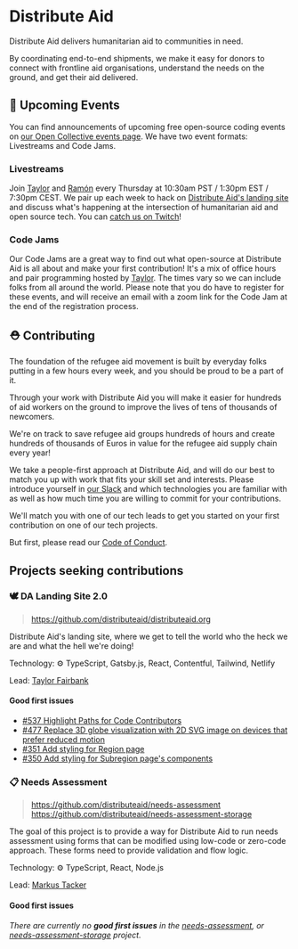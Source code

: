 # Distribute Aid

Distribute Aid delivers humanitarian aid to communities in need.

By coordinating end-to-end shipments, we make it easy for donors to connect with frontline aid organisations, understand the needs on the ground, and get their aid delivered.

## 📅 Upcoming Events

You can find announcements of upcoming free open-source coding events on [our Open Collective events page](https://opencollective.com/distribute-aid-usa/events). We have two event formats: Livestreams and Code Jams.

### Livestreams

Join [Taylor](https://twitter.com/borderless_dev) and [Ramón](https://twitter.com/hola_soy_milk) every Thursday at 10:30am PST / 1:30pm EST / 7:30pm CEST. We pair up each week to hack on [Distribute Aid's landing site](https://github.com/distributeaid/distributeaid.org) and discuss what's happening at the intersection of humanitarian aid and open source tech. You can [catch us on Twitch](https://www.twitch.tv/DistributeAid)!

### Code Jams

Our Code Jams are a great way to find out what open-source at Distribute Aid is all about and make your first contribution! It's a mix of office hours and pair programming hosted by [Taylor](https://twitter.com/borderless_dev). The times vary so we can include folks from all around the world. Please note that you do have to register for these events, and will receive an email with a zoom link for the Code Jam at the end of the registration process.

## ⛑️ Contributing

The foundation of the refugee aid movement is built by
everyday folks putting in a few hours every week, and you should be proud to be
a part of it.

Through your work with Distribute Aid you will make it easier for hundreds of
aid workers on the ground to improve the lives of tens of thousands of
newcomers.

We're on track to save
refugee aid groups hundreds of hours and create hundreds of thousands of Euros
in value for the refugee aid supply chain every year!

We take a people-first approach at Distribute Aid, and will do our best to match
you up with work that fits your skill set and interests. Please introduce
yourself in [our Slack](https://distributeaid.github.io/slack-invite-link/) and
which technologies you are familiar with as well as how much time you are
willing to commit for your contributions.

We'll match you with one of our tech leads to get you started on your first
contribution on one of our tech projects.

But first, please read our [Code of Conduct](https://github.com/distributeaid/.github/blob/saga/CODE_OF_CONDUCT.md).

## Projects seeking contributions

### 🕊️ DA Landing Site 2.0

> <https://github.com/distributeaid/distributeaid.org>

Distribute Aid's landing site, where we get to tell the world who the heck we are and what the hell we're doing!

Technology: ⚙ TypeScript, Gatsby.js, React, Contentful, Tailwind, Netlify

Lead: [Taylor Fairbank](https://github.com/jtfairbank)

#### Good first issues

<!-- embed-issues distributeaid.org -->
- [#537 Highlight Paths for Code Contributors](https://github.com/distributeaid/distributeaid.org/issues/537)
- [#477 Replace 3D globe visualization with 2D SVG image on devices that prefer reduced motion](https://github.com/distributeaid/distributeaid.org/issues/477)
- [#351 Add styling for Region page](https://github.com/distributeaid/distributeaid.org/issues/351)
- [#350 Add styling for Subregion page's components](https://github.com/distributeaid/distributeaid.org/issues/350)
<!-- embed-issues-end -->

### 📋 Needs Assessment

> <https://github.com/distributeaid/needs-assessment>  
> <https://github.com/distributeaid/needs-assessment-storage>

The goal of this project is to provide a way for Distribute Aid to run needs assessment using forms that can be modified using low-code or zero-code approach. These forms need to provide validation and flow logic.

Technology: ⚙ TypeScript, React, Node.js

Lead: [Markus Tacker](https://github.com/coderbyheart)

#### Good first issues

<!-- embed-issues needs-assessment,needs-assessment-storage -->
*There are currently no **good first issues** in the [needs-assessment](https://github.com/distributeaid/needs-assessment/issues?q=is%3Aissue+label%3A%22good+first+issue%22+is%3Aopen), or [needs-assessment-storage](https://github.com/distributeaid/needs-assessment-storage/issues?q=is%3Aissue+label%3A%22good+first+issue%22+is%3Aopen) project.*
<!-- embed-issues-end -->
